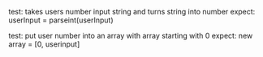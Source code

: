 test: takes users number input string and turns string into number
expect: userInput = parseint(userInput)

test: put user number into an array with array starting with 0
expect: new array = [0, userinput]

